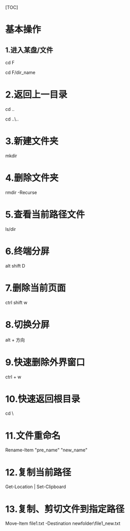 [TOC]

# 基本操作

## 1.进入某盘/文件

cd F

cd F/dir_name

# 2.返回上一目录

cd ..

cd ..\\..

# 3.新建文件夹

mkdir

# 4.删除文件夹

rmdir -Recurse

# 5.查看当前路径文件

ls/dir

# 6.终端分屏

alt shift D

# 7.删除当前页面

ctrl shift w

# 8.切换分屏

alt + 方向

# 9.快速删除外界窗口

ctrl + w

# 10.快速返回根目录

cd \

# 11.文件重命名
Rename-Item "pre_name" "new_name"

# 12.复制当前路径
Get-Location | Set-Clipboard

# 13.复制、剪切文件到指定路径
Move-Item file1.txt -Destination newfolder\file1_new.txt



